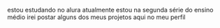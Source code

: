 estou estudando no alura
atualmente estou na segunda série do ensino médio
irei postar alguns dos meus projetos aqui no meu perfil
